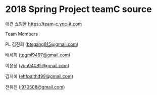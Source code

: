 # 2018 Spring Project teamC source

애견 쇼핑몰 https://team-c.ync-it.com

Team Members

PL 김진희 (btsgang815@gmail.com)

배세희 (tpgml9497@gmail.com)

이윤정 (yun04085@gmail.com)

김지혜 (ehfpalthd99@gmail.com)

전유진 (j970508@gmail.com)
